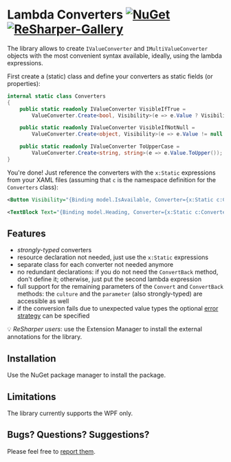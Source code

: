 # Lambda Converters [![NuGet](https://img.shields.io/nuget/v/LambdaConverters.svg)](https://www.nuget.org/packages/LambdaConverters) [![ReSharper-Gallery](https://img.shields.io/badge/resharper--gallery-v1.0.0-lightgrey.svg)](https://resharper-plugins.jetbrains.com/packages/LambdaConverters.Annotations)

The library allows to create `IValueConverter` and `IMultiValueConverter` objects with the most convenient syntax available, ideally, using the lambda expressions.

First create a (static) class and define your converters as static fields (or properties):

```csharp
internal static class Converters
{
    public static readonly IValueConverter VisibleIfTrue =
        ValueConverter.Create<bool, Visibility>(e => e.Value ? Visibility.Visible : Visibility.Collapsed);

    public static readonly IValueConverter VisibleIfNotNull =
        ValueConverter.Create<object, Visibility>(e => e.Value != null ? Visibility.Visible : Visibility.Collapsed);

    public static readonly IValueConverter ToUpperCase =
        ValueConverter.Create<string, string>(e => e.Value.ToUpper());
}
```

You're done! Just reference the converters with the `x:Static` expressions from your XAML files (assuming that `c` is the namespace definition for the `Converters` class):

```xml
<Button Visibility="{Binding model.IsAvailable, Converter={x:Static c:Converters.VisibleIfTrue}}" />

<TextBlock Text="{Binding model.Heading, Converter={x:Static c:Converters.ToUpperCase}}" />
```

## Features
- *strongly-typed* converters
- resource declaration not needed, just use the `x:Static` expressions
- separate class for each converter not needed anymore
- no redundant declarations: if you do not need the `ConvertBack` method, don't define it; otherwise, just put the second lambda expression
- full support for the remaining parameters of the `Convert` and `ConvertBack` methods: the `culture` and the `parameter` (also strongly-typed) are accessible as well
- if the conversion fails due to unexpected value types the optional [error strategy](Sources/LambdaConverters.Wpf/ConverterErrorStrategy.cs) can be specified

:bulb: *ReSharper users*: use the Extension Manager to install the external annotations for the library.

## Installation
Use the NuGet package manager to install the package.

## Limitations
The library currently supports the WPF only.

## Bugs? Questions? Suggestions?
Please feel free to [report them](https://github.com/michael-damatov/lambda-converters/issues).
